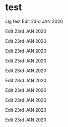 # test
clg fest
Edit 23rd JAN 2020


Edit 23rd JAN 2020

Edit 23rd JAN 2020

Edit 23rd JAN 2020

Edit 23rd JAN 2020

Edit 23rd JAN 2020

Edit 23rd JAN 2020

Edit 23rd JAN 2020

Edit 23rd JAN 2020

Edit 23rd JAN 2020

Edit 23rd JAN 2020
